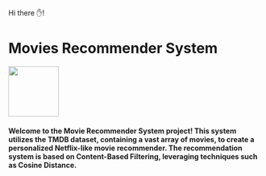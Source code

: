 Hi there ✋!
# Movies Recommender System
<a href="URL_REDIRECT" target="blank"><img align="center" src="https://drive.google.com/file/d/1EndJ1L-BN4_YV-8dUJTHeKoYGNWDUb2f/view?usp=sharing" height="100" /></a>
#### Welcome to the Movie Recommender System project! This system utilizes the TMDB dataset, containing a vast array of movies, to create a personalized Netflix-like movie recommender. The recommendation system is based on Content-Based Filtering, leveraging techniques such as Cosine Distance.
